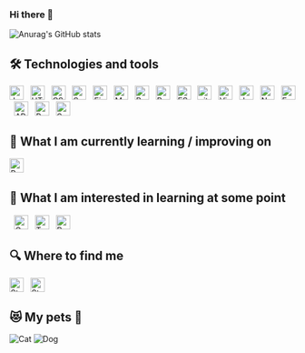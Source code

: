 ### Hi there 👋

![Anurag's GitHub stats](https://github-readme-stats.vercel.app/api?username=trezxqe&show_icons=true&theme=dark)

## :hammer_and_wrench:  Technologies and tools
<a name="learning-now"></a>
[<img src="https://img.shields.io/badge/JavaScript-282C34?logo=javascript&logoColor=F7DF1E" alt="JavaScript logo" title="JavaScript" height="25" />][tech_tools_anchor]
&nbsp;
[<img src="https://img.shields.io/badge/HTML5-282C34?logo=html5&logoColor=E34F26" alt="HTML5 logo" title="HTML5" height="25" />][tech_tools_anchor]
&nbsp;
[<img src="https://img.shields.io/badge/CSS3-282C34?logo=css3&logoColor=1572B6" alt="CSS3 logo" title="CSS3" height="25" />][tech_tools_anchor]
&nbsp;
[<img src="https://img.shields.io/badge/Sass-282C34?logo=sass&logoColor=CC6699" alt="Sass logo" title="Sass" height="25" />][learning_next_anchor]
&nbsp;
[<img src="https://img.shields.io/badge/Figma-282C34?logo=figma&logoColor=CC6699" alt="Figma logo" title="Figma" height="25" />][learning_next_anchor]
&nbsp;
[<img src="https://img.shields.io/badge/Material UI-282C34?logo=materialUI&logoColor=CC6699" alt="Material UI logo" title="Material UI" height="25" />][learning_next_anchor]
&nbsp;
[<img src="https://img.shields.io/badge/React-282C34?logo=react&logoColor=61DAFB" alt="React Native logo" title="React" height="25" />][tech_tools_anchor]
&nbsp;
[<img src="https://img.shields.io/badge/Redux(Thunk/Saga)-282C34?logo=redux&logoColor=764ABC" alt="Redux logo" title="Redux" height="25" />][tech_tools_anchor]
&nbsp;
[<img src="https://img.shields.io/badge/ESLint-282C34?logo=eslint&logoColor=4B32C3" alt="ESLint logo" title="ESLint" height="25" />][tech_tools_anchor]
&nbsp;
[<img src="https://img.shields.io/badge/git-282C34?logo=git&logoColor=F05032" alt="git logo" title="git" height="25" />][tech_tools_anchor]
&nbsp;
[<img src="https://img.shields.io/badge/VS%20Code-282C34?logo=visual-studio-code&logoColor=007ACC" alt="Visual Studio Code logo" title="Visual Studio Code" height="25" />][tech_tools_anchor]
&nbsp;
[<img src="https://img.shields.io/badge/Jest-282C34?logo=jest&logoColor=C21325" alt="Jest logo" title="Jest" height="25" />][tech_tools_anchor]
&nbsp;
[<img src="https://img.shields.io/badge/Node.js-282C34?logo=node.js&logoColor=339933" alt="Node.js logo" title="Node.js" height="25" />][learning_next_anchor]
&nbsp;
[<img src="https://img.shields.io/badge/Express-282C34?logo=express&logoColor=FFFFFF" alt="Express.js logo" title="Express.js" height="25" />][learning_next_anchor]
&nbsp;
[<img src="https://img.shields.io/badge/API-282C34?logo=api&logoColor=E10098" alt="API logo" title="API" height="25" />][learning_next_anchor]
&nbsp;
<img src="https://img.shields.io/badge/PostgreSQL-282C34?logo=postgresql&logoColor=E10098" alt="PostgreSQL logo" title="PostgreSQL" height="25" />
&nbsp;
[<img src="https://img.shields.io/badge/Sequelize-282C34?logo=sequelize&logoColor=E10098" alt="Sequelize logo" title="Sequelize" height="25" />][learning_next_anchor]
&nbsp;
<a name="learning-next"></a>
## :book:  What I am currently learning / improving on
[<img src="https://img.shields.io/badge/React-282C34?logo=react&logoColor=61DAFB" alt="React Native logo" title="React" height="25" />][tech_tools_anchor]
&nbsp;
## :space_invader:  What I am interested in learning at some point
&nbsp;
[<img src="https://img.shields.io/badge/Go-282C34?logo=Go&logoColor=FFFFFF" alt="Go logo" title="Go" height="25" />][learning_next_anchor]
&nbsp;
[<img src="https://img.shields.io/badge/TypeScript-282C34?logo=TypeScript&logoColor=FFFFFF" alt="TypeScript logo" title="TypeScript" height="25" />][learning_next_anchor]
&nbsp;
[<img src="https://img.shields.io/badge/Rust-282C34?logo=Rust&logoColor=FFFFFF" alt="Rust logo" title="Rust" height="25" />][learning_next_anchor]
## :mag:  Where to find me
[<img src="https://img.shields.io/badge/WhatsApp-282C34?logo=whatsapp" alt="Stack Overflow logo" title="Stack Overflow" height="25" />](https://wa.me/89516898272)
&nbsp;
[<img src="https://img.shields.io/badge/Telegram-282C34?logo=telegram" alt="Stack Overflow logo" title="Stack Overflow" height="25" />](https://t.me/trezxqe)
&nbsp;

[tech_tools_anchor]: #bonjour--
[learning_now_anchor]: #learning-now
[learning_next_anchor]: #learning-next

## 😻 My pets 🐶

![Cat](https://sun9-9.userapi.com/impg/fTW1gfeRTIvGUsYCwc3C8S6FSO9AOD1ZH3fmeg/vr2OSyw1E-c.jpg?size=2560x1707&quality=96&sign=c16de00b9b41dbc1a64002110928f8c4&type=album)
![Dog](https://sun9-48.userapi.com/impg/pUVDCDS7jV6qFTTSCrTU9lqIn4S7G4NiwUzMdg/gpFkxpyoJdo.jpg?size=2560x1707&quality=96&sign=62723d95dbeeac2a14e4af5622f1cf82&type=album)
